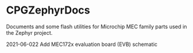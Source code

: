 # CPGZephyrDocs
Documents and some flash utilities for Microchip MEC family parts used in the Zephyr project.

2021-06-022
Add MEC172x evaluation board (EVB) schematic
